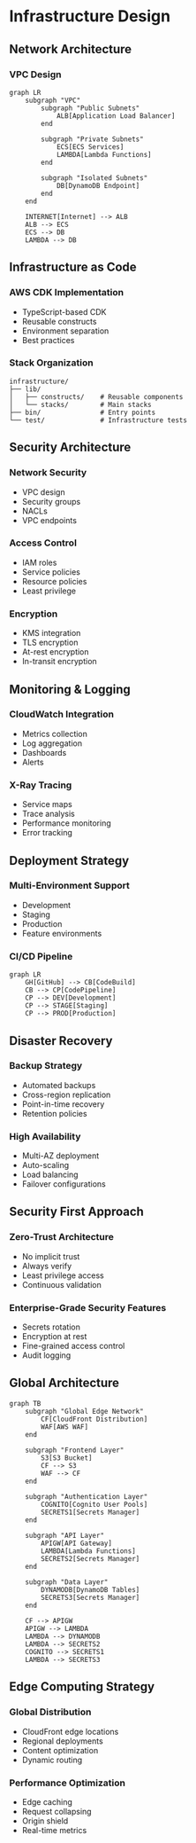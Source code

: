 # Infrastructure Design

## Network Architecture

### VPC Design

```mermaid
graph LR
    subgraph "VPC"
        subgraph "Public Subnets"
            ALB[Application Load Balancer]
        end

        subgraph "Private Subnets"
            ECS[ECS Services]
            LAMBDA[Lambda Functions]
        end

        subgraph "Isolated Subnets"
            DB[DynamoDB Endpoint]
        end
    end

    INTERNET[Internet] --> ALB
    ALB --> ECS
    ECS --> DB
    LAMBDA --> DB
```

## Infrastructure as Code

### AWS CDK Implementation

- TypeScript-based CDK
- Reusable constructs
- Environment separation
- Best practices

### Stack Organization

```
infrastructure/
├── lib/
│   ├── constructs/    # Reusable components
│   └── stacks/        # Main stacks
├── bin/               # Entry points
└── test/              # Infrastructure tests
```

## Security Architecture

### Network Security

- VPC design
- Security groups
- NACLs
- VPC endpoints

### Access Control

- IAM roles
- Service policies
- Resource policies
- Least privilege

### Encryption

- KMS integration
- TLS encryption
- At-rest encryption
- In-transit encryption

## Monitoring & Logging

### CloudWatch Integration

- Metrics collection
- Log aggregation
- Dashboards
- Alerts

### X-Ray Tracing

- Service maps
- Trace analysis
- Performance monitoring
- Error tracking

## Deployment Strategy

### Multi-Environment Support

- Development
- Staging
- Production
- Feature environments

### CI/CD Pipeline

```mermaid
graph LR
    GH[GitHub] --> CB[CodeBuild]
    CB --> CP[CodePipeline]
    CP --> DEV[Development]
    CP --> STAGE[Staging]
    CP --> PROD[Production]
```

## Disaster Recovery

### Backup Strategy

- Automated backups
- Cross-region replication
- Point-in-time recovery
- Retention policies

### High Availability

- Multi-AZ deployment
- Auto-scaling
- Load balancing
- Failover configurations

## Security First Approach

### Zero-Trust Architecture

- No implicit trust
- Always verify
- Least privilege access
- Continuous validation

### Enterprise-Grade Security Features

- Secrets rotation
- Encryption at rest
- Fine-grained access control
- Audit logging

## Global Architecture

```mermaid
graph TB
    subgraph "Global Edge Network"
        CF[CloudFront Distribution]
        WAF[AWS WAF]
    end

    subgraph "Frontend Layer"
        S3[S3 Bucket]
        CF --> S3
        WAF --> CF
    end

    subgraph "Authentication Layer"
        COGNITO[Cognito User Pools]
        SECRETS1[Secrets Manager]
    end

    subgraph "API Layer"
        APIGW[API Gateway]
        LAMBDA[Lambda Functions]
        SECRETS2[Secrets Manager]
    end

    subgraph "Data Layer"
        DYNAMODB[DynamoDB Tables]
        SECRETS3[Secrets Manager]
    end

    CF --> APIGW
    APIGW --> LAMBDA
    LAMBDA --> DYNAMODB
    LAMBDA --> SECRETS2
    COGNITO --> SECRETS1
    LAMBDA --> SECRETS3
```

## Edge Computing Strategy

### Global Distribution

- CloudFront edge locations
- Regional deployments
- Content optimization
- Dynamic routing

### Performance Optimization

- Edge caching
- Request collapsing
- Origin shield
- Real-time metrics
